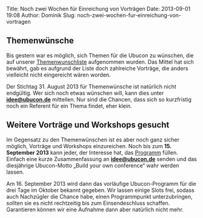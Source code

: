 Title: Noch zwei Wochen für Einreichung von Vorträgen
Date: 2013-09-01 19:08
Author: Dominik
Slug: noch-zwei-wochen-fur-einreichung-von-vortragen

Themenwünsche
-------------


Bis gestern war es möglich, sich Themen für die Ubucon zu wünschen, die
auf unserer [Themenwunschliste](/2013/themenwunschliste) aufgenommen
wurden. Das Mittel hat sich bewährt, gab es aufgrund der Liste doch
zahlreiche Vorträge, die anders vielleicht nicht eingereicht wären
worden.


Der Stichtag 31. August 2013 für Themenwünsche ist natürlich nicht
endgültig. Wer sich noch etwas wünschen will, kann dies unter
**<idee@ubucon.de>** mitteilen. Nur sind die Chancen, dass sich so
kurzfristig noch ein Referent für ein Thema findet, eher klein.


Weitere Vorträge und Workshops gesucht
--------------------------------------


Im Gegensatz zu den Themenwünschen ist es aber noch ganz sicher möglich,
Vorträge und Workshops einzureichen. Noch bis zum **15. September 2013**
kann jeder, der Interesse hat, das [Programm](/2013/programm) füllen.
Einfach eine kurze Zusammenfassung an **<idee@ubucon.de>** senden und
das diesjährige Ubucon-Motto „Build your own conference“ wahr werden
lassen.


Am 16. September 2013 wird dann das vorläufige Ubucon-Programm für die
drei Tage im Oktober bekannt gegeben. Wir lassen einige Slots frei,
sodass auch Nachzügler die Chance habe, einen Programmpunkt
unterzubringen, sollten sie es nicht rechtzeitig bis zum Einsendeschluss
schaffen. Garantieren können wir eine Aufnahme dann aber natürlich nicht
mehr.



